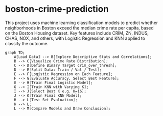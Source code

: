 # boston-crime-prediction
This project uses machine learning classification models to predict whether neighborhoods in Boston exceed the median crime rate per capita, based on the Boston Housing dataset. Key features include CRIM, ZN, INDUS, CHAS, NOX, and others, with Logistic Regression and KNN applied to classify the outcome.


```mermaid
graph TD;
    A[Load Data] --> B[Explore Descriptive Stats and Correlations];
    B --> C[Visualize Crime Rate Distribution];
    C --> D[Define Binary Target crim_over_thresh];
    D --> E[Split Data: Train / Val / Test];
    E --> F[Logistic Regression on Each Feature];
    F --> G[Evaluate Accuracy, Select Best Feature];
    G --> H[Train Final Logistic Model];
    G --> I[Train KNN with Varying K];
    I --> J[Select Best K e.g. K=16];
    J --> K[Train Final KNN Model];
    H --> L[Test Set Evaluation];
    K --> L;
    L --> M[Compare Models and Draw Conclusion];
```
